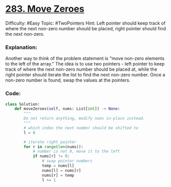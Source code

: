 # [283. Move Zeroes](https://leetcode.com/problems/move-zeroes/)

Difficulty: #Easy 
Topic: #TwoPointers 
Hint: Left pointer should keep track of where the next non-zero number should be placed, right pointer should find the next non-zero.

### Explanation:
Another way to think of the problem statement is "move non-zero elements to the left of the array." The idea is to use two pointers - left pointer to keep track of where the next non-zero number should be placed at, while the right pointer should iterate the list to find the next non-zero number. Once a non-zero number is found, swap the values at the pointers.

### Code:

```python
class Solution:
    def moveZeroes(self, nums: List[int]) -> None:
        """
        Do not return anything, modify nums in-place instead.
        """
        # which index the next number should be shifted to
        l = 0

        # iterate right pointer
        for r in range(len(nums)):
            # number is not 0, move it to the left
            if nums[r] != 0:
                # swap pointer numbers
                temp = nums[l]
                nums[l] = nums[r]
                nums[r] = temp
                l += 1
```
